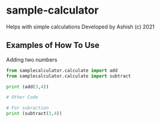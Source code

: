# sample-calculator
Helps with simple calculations
Developed by Ashish (c) 2021

## Examples of How To Use


Adding two numbers

```python
from samplecalculator.calculate import add
from samplecalculator.calculate import subtract

print (add(3,4))

# Other Code

# For subraction
print (subtract(3,4))
```


